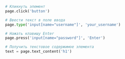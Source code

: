 
```python
	# Кликнуть элемент
	page.click('button')
```

```python
	# Ввести текст в поле ввода
	page.type('input[name="username"]', 'your_username')
```

```python
	# Нажать клавишу Enter
	page.press('input[name="password"]', 'Enter')
```

```python
	# Получить текстовое содержимое элемента
	text = page.text_content('h1')
```

        


        